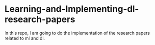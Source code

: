 # Learning-and-Implementing-dl-research-papers
In this repo, I am going to do the implementation of the research papers related to ml and dl.
